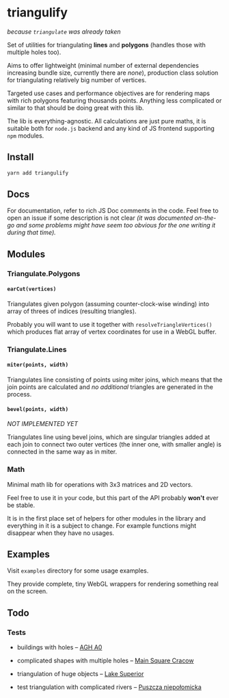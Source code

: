 # triangulify

_because `triangulate` was already taken_

Set of utilities for triangulating **lines** and **polygons** (handles those with multiple holes too).

Aims to offer lightweight (minimal number of external dependencies increasing bundle size, currently there are _none_), production class solution for triangulating relatively big number of vertices.

Targeted use cases and performance objectives are for rendering maps with rich polygons featuring thousands points. Anything less complicated or similar to that should be doing great with this lib.

The lib is everything-agnostic. All calculations are just pure maths, it is suitable both for `node.js` backend and any kind of JS frontend supporting `npm` modules.

## Install
```bash
yarn add triangulify
```

## Docs
For documentation, refer to rich JS Doc comments in the code. Feel free to open an issue if some description is not clear _(it was documented on-the-go and some problems might have seem too obvious for the one writing it during that time)._

## Modules

### Triangulate.Polygons

#### `earCut(vertices)`
Triangulates given polygon (assuming counter-clock-wise winding) into array of threes of indices (resulting triangles).

Probably you will want to use it together with `resolveTriangleVertices()` which produces flat array of vertex coordinates for use in a WebGL buffer.

### Triangulate.Lines

#### `miter(points, width)`

Triangulates line consisting of points using miter joins, which means that the join points are calculated and _no additional_ triangles are generated in the process.

#### `bevel(points, width)`

_NOT IMPLEMENTED YET_

Triangulates line using bevel joins, which are singular triangles added at each join to connect two outer vertices (the inner one, with smaller angle) is connected in the same way as in miter.

### Math

Minimal math lib for operations with 3x3 matrices and 2D vectors.

Feel free to use it in your code, but this part of the API probably **won't** ever be stable.

It is in the first place set of helpers for other modules in the library and everything in it is a subject to change. For example functions might disappear when they have no usages.

## Examples

Visit `examples` directory for some usage examples.

They provide complete, tiny WebGL wrappers for rendering something real on the screen.

## Todo

### Tests

- buildings with holes – [AGH A0](https://www.openstreetmap.org/relation/3111004)

- complicated shapes with multiple holes – [Main Square Cracow](https://www.openstreetmap.org/relation/3278602)

- triangulation of huge objects – [Lake Superior](https://www.openstreetmap.org/relation/4039486)

- test triangulation with complicated rivers – [Puszcza niepołomicka](https://www.openstreetmap.org/#map=12/47.9571/43.3078)